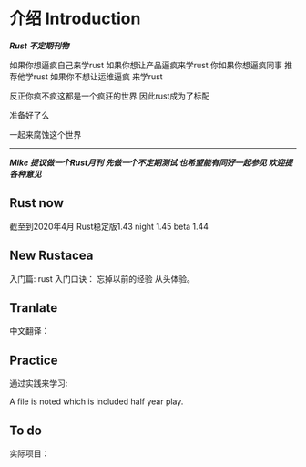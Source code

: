 # 介绍 Introduction

***Rust 不定期刊物***

如果你想逼疯自己来学rust 如果你想让产品逼疯来学rust 你如果你想逼疯同事 推荐他学rust
如果你不想让运维逼疯 来学rust

反正你疯不疯这都是一个疯狂的世界 因此rust成为了标配

准备好了么

一起来腐蚀这个世界

---

***Mike 提议做一个Rust月刊 先做一个不定期测试 也希望能有同好一起参见 欢迎提各种意见***

## Rust now

截至到2020年4月 Rust稳定版1.43 night 1.45 beta 1.44

## New Rustacea

入门篇:
    rust 入门口诀： 忘掉以前的经验 从头体验。


## Tranlate

中文翻译：

## Practice

通过实践来学习:

A file is noted which is included half year play.

## To do

实际项目：

##

